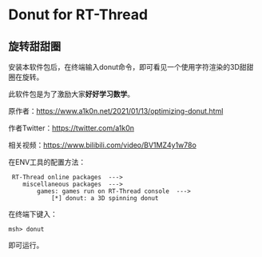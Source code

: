 # Donut for RT-Thread
## 旋转甜甜圈

安装本软件包后，在终端输入donut命令，即可看见一个使用字符渲染的3D甜甜圈在旋转。

此软件包是为了激励大家**好好学习数学**。

原作者：https://www.a1k0n.net/2021/01/13/optimizing-donut.html

作者Twitter：https://twitter.com/a1k0n

相关视频：https://www.bilibili.com/video/BV1MZ4y1w78o


在ENV工具的配置方法：

```
 RT-Thread online packages  --->
    miscellaneous packages  --->
        games: games run on RT-Thread console  --->
            [*] donut: a 3D spinning donut
```

在终端下键入：

```shell
msh> donut
```

即可运行。

